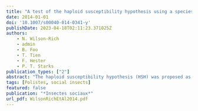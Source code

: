 ```yaml
---
title: "A test of the haploid susceptibility hypothesis using a species with naturally occurring variation in ploidy"
date: 2014-01-01
doi: '10.1007/s00040-014-0341-y'
publishDate: 2023-04-18T02:11:23.371025Z
authors: 
	- N. Wilson-Rich
	- admin
	- B. Foo
	- T. Tien
	- F. Hester
	- P. T. Starks
publication_types: ["2"]
abstract: "The haploid susceptibility hypothesis (HSH) was proposed as an explanation for how behavioral roles in haplodiploid social systems evolved. It posits that haploid males are more susceptible to disease than diploid females due to decreased genetic variability at key disease resistance loci. The resulting decreased immunocompetence is hypothesized to have played a role in the evolution of social behavior by limiting the behavioral repertoire haploids perform. Here, we test this hypothesis in a study system that separates ploidy from behavioral sex roles: *Polistes dominulus*, a social wasp, has colonies with naturally occurring diploid males. We report results from two immune function assays—hemolymph phenoloxidase activity and encapsulation response—performed on haploid males, diploid males, and diploid females. Our data suggest that ploidy is not a significant contributor to immune function in *P. dominulus*; thus, our data do not support the HSH for the evolution of behavioral roles. Instead, our data indicate that time of emergence is the best predictor of immune function in *Polistes*. We speculate that seasonal trends result from seasonal differences in pathogens and parasites."
tags: [Polistes, social insects]
featured: false
publication: "*Insectes sociaux*"
url_pdf: WilsonRichEtAl2014.pdf
---
```


